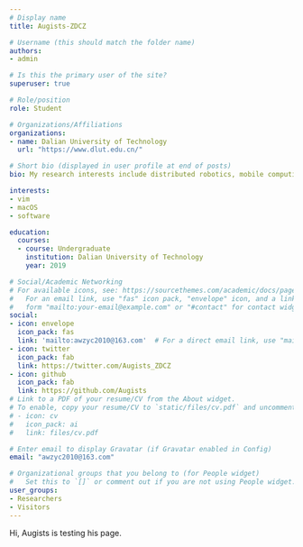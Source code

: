 ```yaml
---
# Display name
title: Augists-ZDCZ

# Username (this should match the folder name)
authors:
- admin

# Is this the primary user of the site?
superuser: true

# Role/position
role: Student

# Organizations/Affiliations
organizations:
- name: Dalian University of Technology
  url: "https://www.dlut.edu.cn/"

# Short bio (displayed in user profile at end of posts)
bio: My research interests include distributed robotics, mobile computing and programmable matter.

interests:
- vim
- macOS
- software

education:
  courses:
  - course: Undergraduate
    institution: Dalian University of Technology
    year: 2019

# Social/Academic Networking
# For available icons, see: https://sourcethemes.com/academic/docs/page-builder/#icons
#   For an email link, use "fas" icon pack, "envelope" icon, and a link in the
#   form "mailto:your-email@example.com" or "#contact" for contact widget.
social:
- icon: envelope
  icon_pack: fas
  link: 'mailto:awzyc2010@163.com'  # For a direct email link, use "mailto:test@example.org".
- icon: twitter
  icon_pack: fab
  link: https://twitter.com/Augists_ZDCZ
- icon: github
  icon_pack: fab
  link: https://github.com/Augists
# Link to a PDF of your resume/CV from the About widget.
# To enable, copy your resume/CV to `static/files/cv.pdf` and uncomment the lines below.
# - icon: cv
#   icon_pack: ai
#   link: files/cv.pdf

# Enter email to display Gravatar (if Gravatar enabled in Config)
email: "awzyc2010@163.com"

# Organizational groups that you belong to (for People widget)
#   Set this to `[]` or comment out if you are not using People widget.
user_groups:
- Researchers
- Visitors
---
```


Hi, Augists is testing his page.
